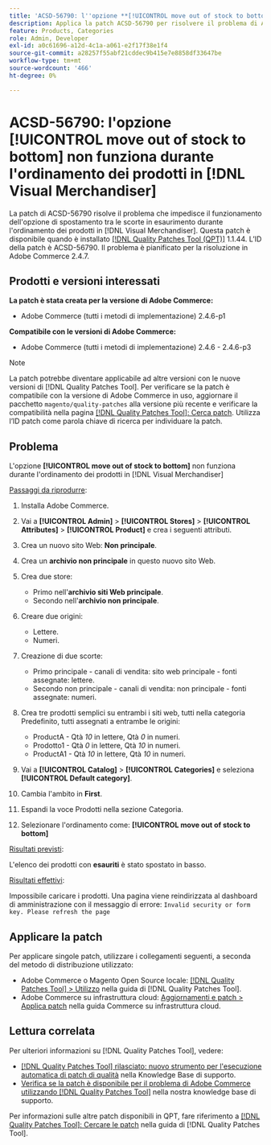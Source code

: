 ```yaml
---
title: 'ACSD-56790: l''opzione **[!UICONTROL move out of stock to bottom]** non funziona durante l''ordinamento dei prodotti in  [!DNL Visual Merchandiser]'
description: Applica la patch ACSD-56790 per risolvere il problema di Adobe Commerce, in cui l’opzione ESAURIMENTO SCORTE non funziona durante l’ordinamento dei prodotti in Visual Merchandiser.
feature: Products, Categories
role: Admin, Developer
exl-id: a0c61696-a12d-4c1a-a061-e2f17f38e1f4
source-git-commit: a28257f55abf21cddec9b415e7e8858df33647be
workflow-type: tm+mt
source-wordcount: '466'
ht-degree: 0%

---
```


# ACSD-56790: l&#39;opzione **[!UICONTROL move out of stock to bottom]** non funziona durante l&#39;ordinamento dei prodotti in [!DNL Visual Merchandiser]

La patch di ACSD-56790 risolve il problema che impedisce il funzionamento dell&#39;opzione di spostamento tra le scorte in esaurimento durante l&#39;ordinamento dei prodotti in [!DNL Visual Merchandiser]. Questa patch è disponibile quando è installato [[!DNL Quality Patches Tool (QPT)]](/help/announcements/adobe-commerce-announcements/magento-quality-patches-released-new-tool-to-self-serve-quality-patches.md) 1.1.44. L’ID della patch è ACSD-56790. Il problema è pianificato per la risoluzione in Adobe Commerce 2.4.7.

## Prodotti e versioni interessati

**La patch è stata creata per la versione di Adobe Commerce:**

* Adobe Commerce (tutti i metodi di implementazione) 2.4.6-p1

**Compatibile con le versioni di Adobe Commerce:**

* Adobe Commerce (tutti i metodi di implementazione) 2.4.6 - 2.4.6-p3

>[!NOTE]
>
>La patch potrebbe diventare applicabile ad altre versioni con le nuove versioni di [!DNL Quality Patches Tool]. Per verificare se la patch è compatibile con la versione di Adobe Commerce in uso, aggiornare il pacchetto `magento/quality-patches` alla versione più recente e verificare la compatibilità nella pagina [[!DNL Quality Patches Tool]: Cerca patch](https://experienceleague.adobe.com/tools/commerce-quality-patches/index.html). Utilizza l’ID patch come parola chiave di ricerca per individuare la patch.

## Problema

L&#39;opzione **[!UICONTROL move out of stock to bottom]** non funziona durante l&#39;ordinamento dei prodotti in [!DNL Visual Merchandiser]

<u>Passaggi da riprodurre</u>:

1. Installa Adobe Commerce.
1. Vai a **[!UICONTROL Admin]** > **[!UICONTROL Stores]** > **[!UICONTROL Attributes]** > **[!UICONTROL Product]** e crea i seguenti attributi.
1. Crea un nuovo sito Web: **Non principale**.
1. Crea un **archivio non principale** in questo nuovo sito Web.
1. Crea due store:

   * Primo nell&#39;**archivio siti Web principale**.
   * Secondo nell&#39;**archivio non principale**.

1. Creare due origini:
   * Lettere.
   * Numeri.

1. Creazione di due scorte:
   * Primo principale - canali di vendita: sito web principale - fonti assegnate: lettere.
   * Secondo non principale - canali di vendita: non principale - fonti assegnate: numeri.

1. Crea tre prodotti semplici su entrambi i siti web, tutti nella categoria Predefinito, tutti assegnati a entrambe le origini:

   * ProductA - Qtà *10* in lettere, Qtà *0* in numeri.
   * Prodotto1 - Qtà *0* in lettere, Qtà *10* in numeri.
   * ProductA1 - Qtà *10* in lettere, Qtà *10* in numeri.

1. Vai a **[!UICONTROL Catalog]** > **[!UICONTROL Categories]** e seleziona **[!UICONTROL Default category]**.
1. Cambia l&#39;ambito in **First**.
1. Espandi la voce Prodotti nella sezione Categoria.
1. Selezionare l&#39;ordinamento come: **[!UICONTROL move out of stock to bottom]**

<u>Risultati previsti</u>:

L&#39;elenco dei prodotti con **esauriti** è stato spostato in basso.

<u>Risultati effettivi</u>:

Impossibile caricare i prodotti. Una pagina viene reindirizzata al dashboard di amministrazione con il messaggio di errore: `Invalid security or form key. Please refresh the page`

## Applicare la patch

Per applicare singole patch, utilizzare i collegamenti seguenti, a seconda del metodo di distribuzione utilizzato:

* Adobe Commerce o Magento Open Source locale: [[!DNL Quality Patches Tool] > Utilizzo](https://experienceleague.adobe.com/docs/commerce-operations/tools/quality-patches-tool/usage.html) nella guida di [!DNL Quality Patches Tool].
* Adobe Commerce su infrastruttura cloud: [Aggiornamenti e patch > Applica patch](https://experienceleague.adobe.com/docs/commerce-cloud-service/user-guide/develop/upgrade/apply-patches.html) nella guida Commerce su infrastruttura cloud.

## Lettura correlata

Per ulteriori informazioni su [!DNL Quality Patches Tool], vedere:

* [[!DNL Quality Patches Tool] rilasciato: nuovo strumento per l&#39;esecuzione automatica di patch di qualità](/help/announcements/adobe-commerce-announcements/magento-quality-patches-released-new-tool-to-self-serve-quality-patches.md) nella Knowledge Base di supporto.
* [Verifica se la patch è disponibile per il problema di Adobe Commerce utilizzando  [!DNL Quality Patches Tool]](/help/support-tools/patches-available-in-qpt-tool/check-patch-for-magento-issue-with-magento-quality-patches.md) nella nostra knowledge base di supporto.

Per informazioni sulle altre patch disponibili in QPT, fare riferimento a [[!DNL Quality Patches Tool]: Cercare le patch](https://experienceleague.adobe.com/tools/commerce-quality-patches/index.html) nella guida di [!DNL Quality Patches Tool].
